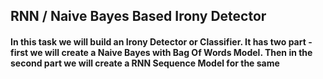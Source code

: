 ## RNN / Naive Bayes Based Irony Detector

#### In this task we will build an Irony Detector or Classifier. It has two part - first we will create a Naive Bayes with Bag Of Words Model. Then in the second part we will create a RNN Sequence Model for the same
